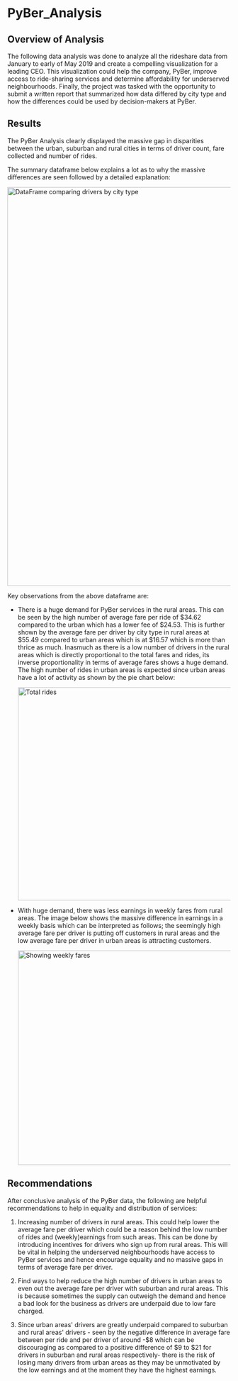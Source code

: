 # PyBer_Analysis

## Overview of Analysis

The following data analysis was done to analyze all the rideshare data from January to early of May 2019 and create a compelling visualization for a leading CEO. This visualization could help the company, PyBer, improve access to ride-sharing services and determine affordability for underserved neighbourhoods. Finally, the project was tasked with the opportunity to submit a written report that summarized how data differed by city type and how the differences could be used by decision-makers at PyBer.

## Results

The PyBer Analysis clearly displayed the massive gap in disparities between the urban, suburban and rural cities in terms of driver count, fare collected and number of rides.

The summary dataframe below explains a lot as to why the massive differences are seen followed by a detailed explanation: 


<img width="900" alt="DataFrame comparing drivers by city type" src="https://user-images.githubusercontent.com/101376325/165002582-d5341f19-df71-4abe-aeb2-426642cc2fbd.png">

Key observations from the above dataframe are:

 * There is a huge demand for PyBer services in the rural areas. This can be seen by the high number of average fare per ride of $34.62 compared to the urban which has a lower fee of $24.53. This is further shown by the average fare per driver by city type in rural areas at $55.49 compared to urban areas which is at $16.57 which is more than thrice as much. Inasmuch as there is a low number of drivers in the rural areas which is directly proportional to the total fares and rides, its inverse proportionality in terms of average fares shows a huge demand. The high number of rides in urban areas is expected since urban areas have a lot of activity as shown by the pie chart below:

    
    
    
    
    <img width="481" alt="Total rides" src="https://user-images.githubusercontent.com/101376325/165003347-5d0ea15e-0821-4286-8d7a-1d60eea25f6d.png">




*  With huge demand, there was less earnings in weekly fares from rural areas. The image below shows the massive difference in earnings in a weekly basis which can be interpreted as follows; the seemingly high average fare per driver is putting off customers in rural areas and the low average fare per driver in urban areas is attracting customers. 



    
    <img width="484" alt="Showing weekly fares" src="https://user-images.githubusercontent.com/101376325/165003671-08a0d404-73a2-4f7a-aeec-5a53fadecfae.png">



## Recommendations

After conclusive analysis of the PyBer data, the following are helpful recommendations to help in equality and distribution of services: 

 1. Increasing number of drivers in rural areas. This could help lower the average fare per driver which could be a reason behind the low number of rides and (weekly)earnings from such areas. This can be done by introducing incentives for drivers who sign up from rural areas. This will be vital in helping the underserved neighbourhoods have access to PyBer services and hence encourage equality and no massive gaps in  terms of average fare per driver. 

 2. Find ways to help reduce the high number of drivers in urban areas to even out the average fare per driver with suburban and rural areas. This is because sometimes the supply can outweigh the demand and hence a bad look for the business as drivers are underpaid due to low fare charged. 

 3. Since urban areas' drivers are greatly underpaid compared to suburban and rural areas' drivers - seen by the negative difference in average fare between per ride and per driver of around -$8 which can be discouraging as compared to a positive difference of $9 to $21 for drivers in suburban and rural areas respectively- there is the risk of losing many drivers from urban areas as they may be unmotivated by the low earnings and at the moment they have the highest earnings. 



